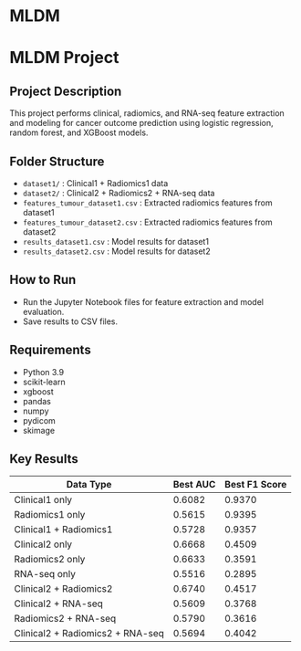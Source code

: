 # MLDM
# MLDM Project

## Project Description
This project performs clinical, radiomics, and RNA-seq feature extraction and modeling for cancer outcome prediction using logistic regression, random forest, and XGBoost models.

## Folder Structure
- `dataset1/` : Clinical1 + Radiomics1 data
- `dataset2/` : Clinical2 + Radiomics2 + RNA-seq data
- `features_tumour_dataset1.csv` : Extracted radiomics features from dataset1
- `features_tumour_dataset2.csv` : Extracted radiomics features from dataset2
- `results_dataset1.csv` : Model results for dataset1
- `results_dataset2.csv` : Model results for dataset2

## How to Run
- Run the Jupyter Notebook files for feature extraction and model evaluation.
- Save results to CSV files.

## Requirements
- Python 3.9
- scikit-learn
- xgboost
- pandas
- numpy
- pydicom
- skimage

##  Key Results

| Data Type                         | Best AUC  | Best F1 Score |
|------------------------------------|-----------|---------------|
| Clinical1 only                    | 0.6082    | 0.9370        |
| Radiomics1 only                   | 0.5615    | 0.9395        |
| Clinical1 + Radiomics1             | 0.5728    | 0.9357        |
| Clinical2 only                    | 0.6668    | 0.4509        |
| Radiomics2 only                   | 0.6633    | 0.3591        |
| RNA-seq only                      | 0.5516    | 0.2895        |
| Clinical2 + Radiomics2             | 0.6740    | 0.4517        |
| Clinical2 + RNA-seq                | 0.5609    | 0.3768        |
| Radiomics2 + RNA-seq               | 0.5790    | 0.3616        |
| Clinical2 + Radiomics2 + RNA-seq   | 0.5694    | 0.4042        |

